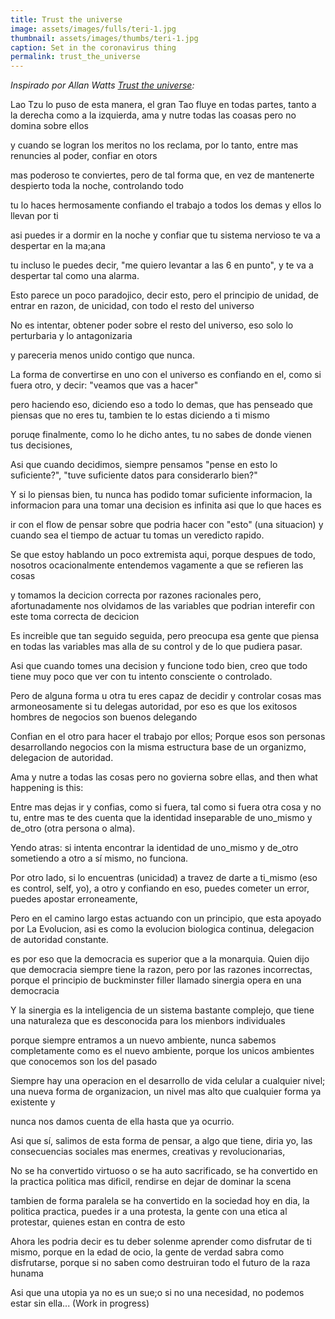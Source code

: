 ```yaml
---
title: Trust the universe
image: assets/images/fulls/teri-1.jpg
thumbnail: assets/images/thumbs/teri-1.jpg
caption: Set in the coronavirus thing
permalink: trust_the_universe
---
```



_Inspirado por Allan Watts [Trust the universe](https://www.youtube.com/watch?v=ERW1AAtclH8):_

Lao Tzu lo puso de esta manera, el gran Tao fluye en todas partes, tanto a la derecha como a la izquierda, ama y nutre todas las coasas pero no domina sobre ellos

y cuando se logran los meritos no los reclama, por lo tanto, entre mas renuncies al poder, confiar en otors

mas poderoso te conviertes, pero de tal forma que, en vez de mantenerte despierto toda la noche, controlando todo

tu lo haces hermosamente confiando el trabajo a todos los demas y ellos lo llevan por ti

asi puedes ir a dormir en la noche y confiar que tu sistema nervioso te va a despertar en la ma;ana

tu incluso le puedes decir, "me quiero levantar a las 6 en punto", y te va a despertar tal como una alarma.

Esto parece un poco paradojico, decir esto, pero el principio de unidad, de entrar en razon, de unicidad, con todo el resto del universo

No es intentar, obtener poder sobre el resto del universo, eso solo lo perturbaria y lo antagonizaria

y pareceria menos unido contigo que nunca.

La forma de convertirse en uno con el universo es confiando en el, como si fuera otro, y decir: "veamos que vas a hacer"

pero haciendo eso, diciendo eso a todo lo demas, que has penseado que piensas que no eres tu, tambien te lo estas diciendo a ti mismo

poruqe finalmente, como lo he dicho antes, tu no sabes de donde vienen tus decisiones,

Asi que cuando decidimos, siempre pensamos "pense en esto lo suficiente?", "tuve suficiente datos para considerarlo bien?"

Y si lo piensas bien, tu nunca has podido tomar suficiente informacion, la informacion para una tomar una decision es infinita asi que lo que haces es

ir con el flow de pensar sobre que podria hacer con "esto" (una situacion) y cuando sea el tiempo de actuar tu tomas un veredicto rapido.

Se que estoy hablando un poco extremista aqui, porque despues de todo, nosotros ocacionalmente entendemos vagamente a que se refieren las cosas

y tomamos la decicion correcta por razones racionales pero, afortunadamente nos olvidamos de las variables que podrian interefir con este toma correcta de decicion

Es increible que tan seguido seguida, pero preocupa esa gente que piensa en todas las variables mas alla de su control y de lo que pudiera pasar.

Asi que cuando tomes una decision y funcione todo bien, creo que todo tiene muy poco que ver con tu intento consciente o controlado.

Pero de alguna forma u otra tu eres capaz de decidir y controlar cosas mas armoneosamente si tu delegas autoridad, por eso es que los exitosos hombres de negocios son buenos delegando

Confian en el otro para hacer el trabajo por ellos; Porque esos son personas desarrollando negocios con la misma estructura base de un organizmo, delegacion de autoridad.

Ama y nutre a todas las cosas pero no govierna sobre ellas, and then what happening is this:

Entre mas dejas ir y confias, como si fuera, tal como si fuera otra cosa y no tu, entre mas te des cuenta que la identidad inseparable de uno_mismo y de_otro (otra persona o alma).

Yendo atras: si intenta encontrar la identidad de uno_mismo y de_otro sometiendo a otro a sí mismo, no funciona.

Por otro lado, si lo encuentras (unicidad) a travez de darte a ti_mismo (eso es control, self, yo), a otro y confiando en eso, puedes cometer un error, puedes apostar erroneamente,

Pero en el camino largo estas actuando con un principio, que esta apoyado por La Evolucion, asi es como la evolucion biologica continua, delegacion de autoridad constante.

es por eso que la democracia es superior que a la monarquia. Quien dijo que democracia siempre tiene la razon, pero por las razones incorrectas, porque el principio de buckminster filler llamado sinergia opera en una democracia

Y la sinergia es la inteligencia de un sistema bastante complejo, que tiene una naturaleza que es desconocida para los mienbors individuales

porque siempre entramos a un nuevo ambiente, nunca sabemos completamente como es el nuevo ambiente, porque los unicos ambientes que conocemos son los del pasado

Siempre hay una operacion en el desarrollo de vida celular a cualquier nivel; una nueva forma de organizacion, un nivel mas alto que cualquier forma ya existente y

nunca nos damos cuenta de ella hasta que ya ocurrio.

Asi que sí, salimos de esta forma de pensar, a algo que tiene, diria yo, las consecuencias sociales mas enermes, creativas y revolucionarias,

No se ha convertido virtuoso o se ha auto sacrificado, se ha convertido en la practica politica mas dificil, rendirse en dejar de dominar la scena

tambien de forma paralela se ha convertido en la sociedad hoy en dia, la politica practica, puedes ir a una protesta, la gente con una etica al protestar, quienes estan en contra de esto

Ahora les podria decir es tu deber solenme aprender como disfrutar de ti mismo, porque en la edad de ocio, la gente de verdad sabra como disfrutarse, porque si no saben como destruiran todo el futuro de la raza hunama

Asi que una utopia ya no es un sue;o si no una necesidad, no podemos estar sin ella... (Work in progress)

